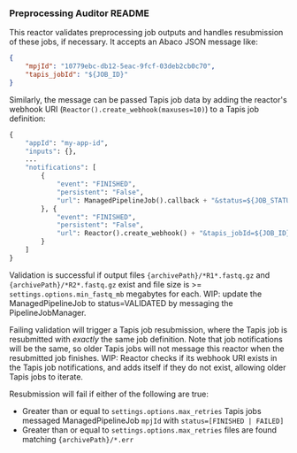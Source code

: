 ### Preprocessing Auditor README

This reactor validates preprocessing job outputs and handles resubmission of these jobs, if necessary. It accepts an Abaco JSON message like:

```json
{
    "mpjId": "10779ebc-db12-5eac-9fcf-03deb2cb0c70",
    "tapis_jobId": "${JOB_ID}"
}
```

Similarly, the message can be passed Tapis job data by adding the reactor's webhook URI (`Reactor().create_webhook(maxuses=10)`) to a Tapis job definition:

```python
{
    "appId": "my-app-id",
    "inputs": {},
    ...
    "notifications": [
        {
            "event": "FINISHED",
            "persistent": "False",
            "url": ManagedPipelineJob().callback + "&status=${JOB_STATUS}"
        }, {
            "event": "FINISHED",
            "persistent": "False",
            "url": Reactor().create_webhook() + "&tapis_jobId=${JOB_ID}&mpjId=10779ebc-db12-5eac-9fcf-03deb2cb0c70"
        }
    ]
}
```

Validation is successful if output files `{archivePath}/*R1*.fastq.gz` and `{archivePath}/*R2*.fastq.gz` exist and file size is >= `settings.options.min_fastq_mb` megabytes for each. WIP: update the ManagedPipelineJob to status=VALIDATED by messaging the PipelineJobManager.

Failing validation will trigger a Tapis job resubmission, where the Tapis job is resubmitted with *exactly* the same job definition. Note that job notifications will be the same, so older Tapis jobs will not message this reactor when the resubmitted job finishes. WIP: Reactor checks if its webhook URI exists in the Tapis job notifications, and adds itself if they do not exist, allowing older Tapis jobs to iterate.

Resubmission will fail if either of the following are true:
- Greater than or equal to `settings.options.max_retries` Tapis jobs messaged ManagedPipelineJob `mpjId` with `status=[FINISHED | FAILED]`
- Greater than or equal to `settings.options.max_retries` files are found matching `{archivePath}/*.err`
